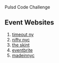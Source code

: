 Pulsd Code Challenge

Event Websites
-----------------
1. [timeout ny](http://www.timeout.com/newyork/get-listed)
2. [nifty nyc](http://www.niftynyc.com/submit-event/)
3. [the skint](http://www.theskint.com/contact/)
4. [eventbrite](https://www.eventbrite.com/developer/v3/endpoints/events/)
5. [madeinnyc](http://madeinnyc.org/submit-your-event/)

